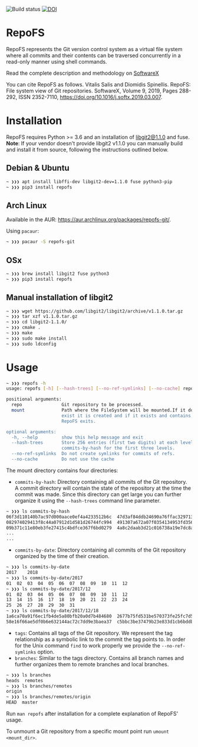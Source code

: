 ![Build status](https://api.travis-ci.org/AUEB-BALab/RepoFS.png?branch=master)
[![DOI](https://zenodo.org/badge/DOI/10.5281/zenodo.2525388.svg)](https://doi.org/10.5281/zenodo.2525388)

RepoFS
======

RepoFS represents the Git version control system as
a virtual file system where all commits and their contents
can be traversed concurrently in a read-only manner
using shell commands.

Read the complete description and methodology on
[SoftwareX](https://www.sciencedirect.com/science/article/pii/S2352711018300712)

You can cite RepoFS as follows.
Vitalis Salis and Diomidis Spinellis.
RepoFS: File system view of Git repositories.
SoftwareX, Volume 9, 2019, Pages 288-292, ISSN 2352-7110,
https://doi.org/10.1016/j.softx.2019.03.007.


# Installation

RepoFS requires Python >= 3.6 and an installation of libgit2@1.1.0 and fuse.
**Note**: If your vendor doesn't provide libgit2 v1.1.0 you can manually build
and install it from source, following the instructions outlined below.

## Debian & Ubuntu
```bash
~ ❯❯❯ apt install libffi-dev libgit2-dev=1.1.0 fuse python3-pip
~ ❯❯❯ pip3 install repofs
```

## Arch Linux
Available in the AUR: https://aur.archlinux.org/packages/repofs-git/.

Using `pacaur`:
```bash
~ ❯❯❯ pacaur -S repofs-git
```

## OSx
```bash
~ ❯❯❯ brew install libgit2 fuse python3
~ ❯❯❯ pip3 install repofs
```

## Manual installation of libgit2

```bash
~ ❯❯❯ wget https://github.com/libgit2/libgit2/archive/v1.1.0.tar.gz
~ ❯❯❯ tar xzf v1.1.0.tar.gz
~ ❯❯❯ cd libgit2-1.1.0/
~ ❯❯❯ cmake .
~ ❯❯❯ make
~ ❯❯❯ sudo make install
~ ❯❯❯ sudo ldconfig
```

Usage
=====

```bash
~ ❯❯❯ repofs -h
usage: repofs [-h] [--hash-trees] [--no-ref-symlinks] [--no-cache] repo mount

positional arguments:
  repo               Git repository to be processed.
  mount              Path where the FileSystem will be mounted.If it doesn't
                     exist it is created and if it exists and contains files
                     RepoFS exits.

optional arguments:
  -h, --help         show this help message and exit
  --hash-trees       Store 256 entries (first two digits) at each levelof
                     commits-by-hash for the first three levels.
  --no-ref-symlinks  Do not create symlinks for commits of refs.
  --no-cache         Do not use the cache
```

The mount directory contains four directories:

- `commits-by-hash`: Directory containing all commits of the Git repository.
A commit directory will contain the state of the repository at the time the
commit was made. Since this directory can get large you can further organize it
using the `--hash-trees` command line parameter.
```bash
~ ❯❯❯ ls commits-by-hash
06f3d110140b7ac97d000aace0ef4a4233512b6c  47d3af84ddb24690a76ffac32971313cbe500841
082974029413f8c44a07912d1d581d26744fc994  491307a672a07f0354134953fd356998e07fef63
09b371c11e80eb3fe27415c4bdfce367f6bd0279  4a8c2daab3d21c016738a19e7dc8ad8eb3a02eca
...
...
```
- `commits-by-date`: Directory containing all commits of the Git repository
  organized by the time of their creation.
```bash
~ ❯❯❯ ls commits-by-date
2017    2018
~ ❯❯❯ ls commits-by-date/2017
01  02  03  04  05  06  07  08  09  10  11  12
~ ❯❯❯ ls commits-by-date/2017/12
01  02  03  04  05  06  07  08  09  10  11  12
13  14  15  16  17  18  19  20  21  22  23  24
25  26  27  28  29  30  31
~ ❯❯❯ ls commits-by-date/2017/12/18
1a6ca70a91f6ec1fb4de5a80bfb20a0d7b484680  2677b75fd531be570373fe25fc7d576c92e8acd3
58e16f66ae5df0b6e632144ac72c7dd9e3baea37  c5bbc3be37479b23e833d1cb6bddb31ca95f8293
```
- `tags`: Contains all tags of the Git repository. We represent the tag
  relationship as a symbolic link to the commit the tag points to. In order for
  the Unix command `find` to work properly we provide the `--no-ref-symlinks`
  option.
- `branches`: Similar to the tags directory. Contains all branch names and
  further organizes them to remote branches and local branches.
```bash
~ ❯❯❯ ls branches
heads  remotes
~ ❯❯❯ ls branches/remotes
origin
~ ❯❯❯ ls branches/remotes/origin
HEAD  master
```

Run `man repofs` after installation for a complete explanation of RepoFS'
usage.

To unmount a Git repository from a specific mount point run `umount <mount_dir>`.

